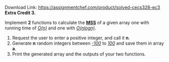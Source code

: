 Download Link: https://assignmentchef.com/product/solved-cecs328-ec3
<br>
<strong>Extra Credit 3. </strong>

<strong> </strong>

Implement <strong>2</strong> functions to calculate the <strong><u>MSS</u></strong> of a given array one with running time of <em><u>O(n)</u></em> and one with <em><u>O(nlogn)</u></em>.

<ol>

 <li>Request the user to enter a positive integer, and call it <strong>n</strong>.</li>

 <li>Generate <strong>n</strong> random integers between <em><u>-100</u></em> to<em> <u>100</u></em> and save them in array <strong>a</strong>.</li>

 <li>Print the generated array and the outputs of your two functions.</li>

</ol>


